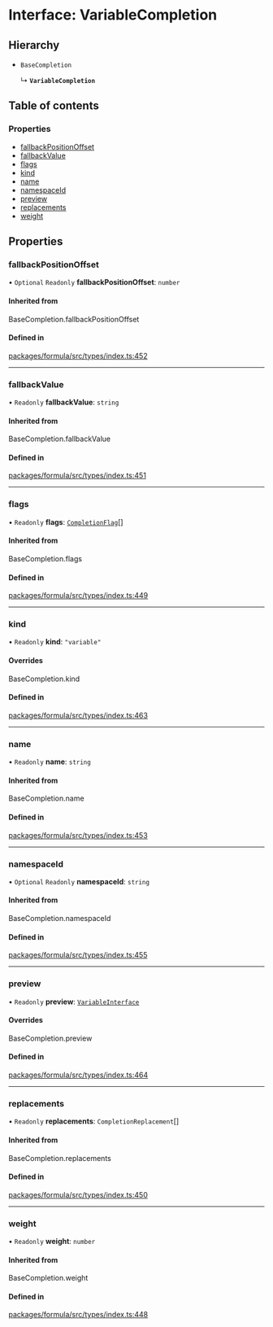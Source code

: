 # Interface: VariableCompletion

## Hierarchy

- `BaseCompletion`

  ↳ **`VariableCompletion`**

## Table of contents

### Properties

- [fallbackPositionOffset](VariableCompletion.md#fallbackpositionoffset)
- [fallbackValue](VariableCompletion.md#fallbackvalue)
- [flags](VariableCompletion.md#flags)
- [kind](VariableCompletion.md#kind)
- [name](VariableCompletion.md#name)
- [namespaceId](VariableCompletion.md#namespaceid)
- [preview](VariableCompletion.md#preview)
- [replacements](VariableCompletion.md#replacements)
- [weight](VariableCompletion.md#weight)

## Properties

### <a id="fallbackpositionoffset" name="fallbackpositionoffset"></a> fallbackPositionOffset

• `Optional` `Readonly` **fallbackPositionOffset**: `number`

#### Inherited from

BaseCompletion.fallbackPositionOffset

#### Defined in

[packages/formula/src/types/index.ts:452](https://github.com/mashcard/mashcard/blob/main/packages/formula/src/types/index.ts#L452)

---

### <a id="fallbackvalue" name="fallbackvalue"></a> fallbackValue

• `Readonly` **fallbackValue**: `string`

#### Inherited from

BaseCompletion.fallbackValue

#### Defined in

[packages/formula/src/types/index.ts:451](https://github.com/mashcard/mashcard/blob/main/packages/formula/src/types/index.ts#L451)

---

### <a id="flags" name="flags"></a> flags

• `Readonly` **flags**: [`CompletionFlag`](../README.md#completionflag)[]

#### Inherited from

BaseCompletion.flags

#### Defined in

[packages/formula/src/types/index.ts:449](https://github.com/mashcard/mashcard/blob/main/packages/formula/src/types/index.ts#L449)

---

### <a id="kind" name="kind"></a> kind

• `Readonly` **kind**: `"variable"`

#### Overrides

BaseCompletion.kind

#### Defined in

[packages/formula/src/types/index.ts:463](https://github.com/mashcard/mashcard/blob/main/packages/formula/src/types/index.ts#L463)

---

### <a id="name" name="name"></a> name

• `Readonly` **name**: `string`

#### Inherited from

BaseCompletion.name

#### Defined in

[packages/formula/src/types/index.ts:453](https://github.com/mashcard/mashcard/blob/main/packages/formula/src/types/index.ts#L453)

---

### <a id="namespaceid" name="namespaceid"></a> namespaceId

• `Optional` `Readonly` **namespaceId**: `string`

#### Inherited from

BaseCompletion.namespaceId

#### Defined in

[packages/formula/src/types/index.ts:455](https://github.com/mashcard/mashcard/blob/main/packages/formula/src/types/index.ts#L455)

---

### <a id="preview" name="preview"></a> preview

• `Readonly` **preview**: [`VariableInterface`](VariableInterface.md)

#### Overrides

BaseCompletion.preview

#### Defined in

[packages/formula/src/types/index.ts:464](https://github.com/mashcard/mashcard/blob/main/packages/formula/src/types/index.ts#L464)

---

### <a id="replacements" name="replacements"></a> replacements

• `Readonly` **replacements**: `CompletionReplacement`[]

#### Inherited from

BaseCompletion.replacements

#### Defined in

[packages/formula/src/types/index.ts:450](https://github.com/mashcard/mashcard/blob/main/packages/formula/src/types/index.ts#L450)

---

### <a id="weight" name="weight"></a> weight

• `Readonly` **weight**: `number`

#### Inherited from

BaseCompletion.weight

#### Defined in

[packages/formula/src/types/index.ts:448](https://github.com/mashcard/mashcard/blob/main/packages/formula/src/types/index.ts#L448)
